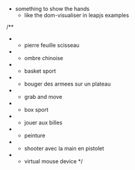 * something to show the hands
  * like the dom-visualiser in leapjs examples
  
  
/**
 * - pierre feuille scisseau
 * - ombre chinoise
 * - basket sport
 * - bouger des armees sur un plateau
 * - grab and move
 * - box sport
 * - jouer aux billes
 * - peinture
 * - shooter avec la main en pistolet
 * - virtual mouse device
 */
